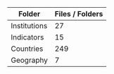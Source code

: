 | Folder       |   Files / Folders |
|--------------|-------------------|
| Institutions |                27 |
| Indicators   |                15 |
| Countries    |               249 |
| Geography    |                 7 |